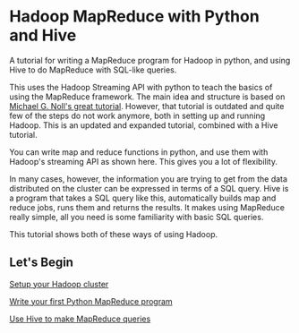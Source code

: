 # Hadoop MapReduce with Python and Hive

A tutorial for writing a MapReduce program for Hadoop in python, and using Hive to do MapReduce with SQL-like queries.

This uses the Hadoop Streaming API with python to teach the basics of using the MapReduce framework.
The main idea and structure is based on [Michael G. Noll's great tutorial](http://www.michael-noll.com/tutorials/writing-an-hadoop-mapreduce-program-in-python/). However, that tutorial is outdated and quite few of the steps do not work anymore, both in setting up and running Hadoop. This is an updated and expanded tutorial, combined with a Hive tutorial.

You can write map and reduce functions in python, and use them with Hadoop's streaming API as shown here. This gives you a lot of flexibility.

In many cases, however, the information you are trying to get from the data distributed on the cluster can be expressed in terms of a SQL query. Hive is a program that takes a SQL query like this, automatically builds map and reduce jobs, runs them and returns the results. It makes using MapReduce really simple, all you need is some familiarity with basic SQL queries.

This tutorial shows both of these ways of using Hadoop.

## Let's Begin

[Setup your Hadoop cluster](setup.md)

[Write your first Python MapReduce program](mapreduce.md)

[Use Hive to make MapReduce queries](hive.md)






